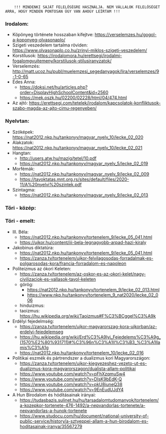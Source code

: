         !!! MINDENKI SAJÁT FELELŐSÉGRE HASZNÁLJA. NEM VÁLLALOK FELELŐSÉGET ARRA, HOGY MINDEN PONTOSAN ÚGY VAN AHOGY LEÍRTAM !!!

### Irodalom:
- Köpönyeg története hosszaban kifejtve: https://verselemzes.hu/gogol-a-koponyeg-olvasonaplo/
- Szigeti veszedelem tartalma röviden: https://www.olvasonaplo.co.hu/zrinyi-miklos-szigeti-veszedelem/
- Korstílusok: https://irodalomora.hu/erettsegi/irodalmi-fogalomgyujtemeny/korstilusok-stilusiranyzatok/
- Verselemzés: http://matt.ucoz.hu/publ/muelemzesi_segedanyagok/lira/verselemzes/9-1-0-65
- Édes Anna:
    - https://doksi.net/hu/articles.php?order=DisplayHighSchoolContent&id=2560
    - https://mek.oszk.hu/02200/02228/html/04/474.html
- Az ajtó: https://erettsegi.com/tetelek/irodalom/kapcsolatok-konfliktusok-szabo-magda-az-ajto-cimu-regenyeben/

### Nyelvtan:
- Szóképek: https://nat2012.nkp.hu/tankonyv/magyar_nyelv_10/lecke_02_020
- Alakzatok: https://nat2012.nkp.hu/tankonyv/magyar_nyelv_10/lecke_02_021
- Hangtan:
    - http://users.atw.hu/mazig/tetel/10.pdf
    - https://nat2012.nkp.hu/tankonyv/magyar_nyelv_5/lecke_02_019
- Morfémák:
  - https://nat2012.nkp.hu/tankonyv/magyar_nyelv_9/lecke_02_009
  - https://tavoktatas.mnt.org.rs/sites/default/files/2020-11/A%20nyelvi%20szintek.pdf
- Szintagma: 
    - https://nat2012.nkp.hu/tankonyv/magyar_nyelv_9/lecke_02_013

### Tőri - közép:

### Töri - emelt:
- III. Béla: 
    - https://nat2012.nkp.hu/tankonyv/tortenelem_9/lecke_05_041.html
    - https://ujkor.hu/content/iii-bela-legnagyobb-arpad-hazi-kiraly    
- Jakobinus diktatúra: 
    - https://nat2012.nkp.hu/tankonyv/tortenelem_9/lecke_05_041.html
    - https://zanza.tv/tortenelem/ujkor-felvilagosodas-forradalmak-es-polgarosodas-kora/francia-forradalom-es-napoleon
- Politeizmus az ókori Keleten:
    - https://zanza.tv/tortenelem/az-oskor-es-az-okori-kelet/nagy-civilizaciok-es-vallasok-tavol-keleten
    - görög: 
        - https://nat2012.nkp.hu/tankonyv/tortenelem_9/lecke_02_013.html
        - https://www.nkp.hu/tankonyv/tortenelem_9_nat2020/lecke_02_006
    - hinduizmus: 
    - taoizmus: https://hu.wikipedia.org/wiki/Taoizmus#F%C3%BCggel%C3%A9k
- Erdélyi fejedelmség: 
    - https://zanza.tv/tortenelem/ujkor-magyarorszag-kora-ujkorban/az-erdelyi-fejedelemseg
    - https://hu.wikipedia.org/wiki/Erd%C3%A9lyi_Fejedelems%C3%A9g_(1570%E2%80%931711)#%C3%96n%C3%A1ll%C3%B3_%C3%A1llamis%C3%A1g
    - https://nat2012.nkp.hu/tankonyv/tortenelem_10/lecke_02_016
- Politikai eszmék és pártrendszer a dualizmus kori Magyarországon:
    - https://zanza.tv/tortenelem/ujkor-kiegyezeshez-vezeto-ut-es-dualizmus-kora-magyarorszagon/dualista-allam-politikai
    - https://www.youtube.com/watch?v=pFhXzqmuSw4
    - https://www.youtube.com/watch?v=DIsK9bEdK-Q
    - https://www.youtube.com/watch?v=pkU8iuneQ38
    - https://www.youtube.com/watch?v=9EnEudUJdY4
- A Hun Birodalom és hódításainak irányai:
    - https://tudasbazis.sulinet.hu/hu/tarsadalomtudomanyok/tortenelem/a-kozepkor-tortenete-476-1492/a-nepvandorlas-tortenete/a-nepvandorlas-a-hunok-tortenete
    - https://www.studocu.com/hu/document/national-university-of-public-service/history/a-sztyeppei-allam-a-hun-birodalom-es-hoditasainak-iranya/35567279